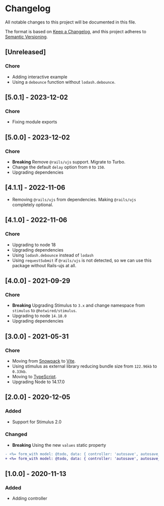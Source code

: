 # Changelog
All notable changes to this project will be documented in this file.

The format is based on [Keep a Changelog](https://keepachangelog.com/en/1.0.0/),
and this project adheres to [Semantic Versioning](https://semver.org/spec/v2.0.0.html).

## [Unreleased]

### Chore

- Adding interactive example
- Using a `debounce` function without `lodash.debounce`.

## [5.0.1] - 2023-12-02

### Chore

- Fixing module exports

## [5.0.0] - 2023-12-02

### Chore

- **Breaking** Remove `@rails/ujs` support. Migrate to Turbo.
- Change the default `delay` option from `0` to `150`.
- Upgrading dependencies

## [4.1.1] - 2022-11-06

- Removing `@rails/ujs` from dependencies. Making `@rails/ujs` completely optional.

## [4.1.0] - 2022-11-06

### Chore

- Upgrading to node 18
- Upgrading dependencies
- Using `lodash.debounce` instead of `lodash`
- Using `requestSubmit` if `@rails/ujs` is not detected, so we can use this package without Rails-ujs at all.

## [4.0.0] - 2021-09-29

### Chore

- **Breaking** Upgrading Stimulus to `3.x` and change namespace from `stimulus` to `@hotwired/stimulus`.
- Upgrading to node `14.18.0`
- Upgrading dependencies

## [3.0.0] - 2021-05-31

### Chore

- Moving from [Snowpack](https://www.snowpack.dev/) to [Vite](https://github.com/vitejs/vite).
- Using stimulus as external library reducing bundle size from `122.96kb` to `0.33kb`.
- Moving to [TypeScript](https://www.typescriptlang.org/).
- Upgrading Node to 14.17.0

## [2.0.0] - 2020-12-05

### Added

- Support for Stimulus 2.0

### Changed

- **Breaking** Using the new `values` static property

```diff
- <%= form_with model: @todo, data: { controller: 'autosave', autosave_delay: '1000' } do |f| %>
+ <%= form_with model: @todo, data: { controller: 'autosave', autosave_delay_value: 1000 } do |f| %>
```

## [1.0.0] - 2020-11-13

### Added

- Adding controller
